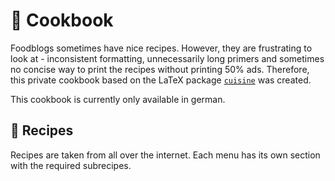 # 📔 Cookbook
Foodblogs sometimes have nice recipes. However, they are frustrating to look at - inconsistent formatting, unnecessarily long primers and sometimes no concise way to print the recipes without printing 50% ads. Therefore, this private cookbook based on the LaTeX package [`cuisine`](https://ctan.org/pkg/cuisine) was created.

This cookbook is currently only available in german.

## 🍝 Recipes
Recipes are taken from all over the internet. Each menu has its own section with the required subrecipes.
